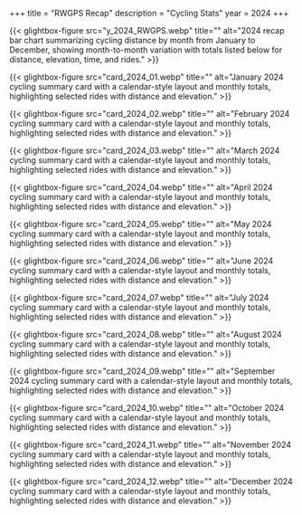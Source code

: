 +++
title = "RWGPS Recap"
description = "Cycling Stats"
year = 2024
+++

<div class="gallery-grid">
  
  {{< glightbox-figure src="y_2024_RWGPS.webp" title="" alt="2024 recap bar chart summarizing cycling distance by month from January to December, showing month-to-month variation with totals listed below for distance, elevation, time, and rides." >}}
  
  {{< glightbox-figure src="card_2024_01.webp" title="" alt="January 2024 cycling summary card with a calendar-style layout and monthly totals, highlighting selected rides with distance and elevation." >}}
  
  {{< glightbox-figure src="card_2024_02.webp" title="" alt="February 2024 cycling summary card with a calendar-style layout and monthly totals, highlighting selected rides with distance and elevation." >}}
  
  {{< glightbox-figure src="card_2024_03.webp" title="" alt="March 2024 cycling summary card with a calendar-style layout and monthly totals, highlighting selected rides with distance and elevation." >}}
  
  {{< glightbox-figure src="card_2024_04.webp" title="" alt="April 2024 cycling summary card with a calendar-style layout and monthly totals, highlighting selected rides with distance and elevation." >}}
  
  {{< glightbox-figure src="card_2024_05.webp" title="" alt="May 2024 cycling summary card with a calendar-style layout and monthly totals, highlighting selected rides with distance and elevation." >}}
  
  {{< glightbox-figure src="card_2024_06.webp" title="" alt="June 2024 cycling summary card with a calendar-style layout and monthly totals, highlighting selected rides with distance and elevation." >}}
  
  {{< glightbox-figure src="card_2024_07.webp" title="" alt="July 2024 cycling summary card with a calendar-style layout and monthly totals, highlighting selected rides with distance and elevation." >}}
  
  {{< glightbox-figure src="card_2024_08.webp" title="" alt="August 2024 cycling summary card with a calendar-style layout and monthly totals, highlighting selected rides with distance and elevation." >}}
  
  {{< glightbox-figure src="card_2024_09.webp" title="" alt="September 2024 cycling summary card with a calendar-style layout and monthly totals, highlighting selected rides with distance and elevation." >}}
  
  {{< glightbox-figure src="card_2024_10.webp" title="" alt="October 2024 cycling summary card with a calendar-style layout and monthly totals, highlighting selected rides with distance and elevation." >}}
  
  {{< glightbox-figure src="card_2024_11.webp" title="" alt="November 2024 cycling summary card with a calendar-style layout and monthly totals, highlighting selected rides with distance and elevation." >}}
  
  {{< glightbox-figure src="card_2024_12.webp" title="" alt="December 2024 cycling summary card with a calendar-style layout and monthly totals, highlighting selected rides with distance and elevation." >}}
  
</div>
